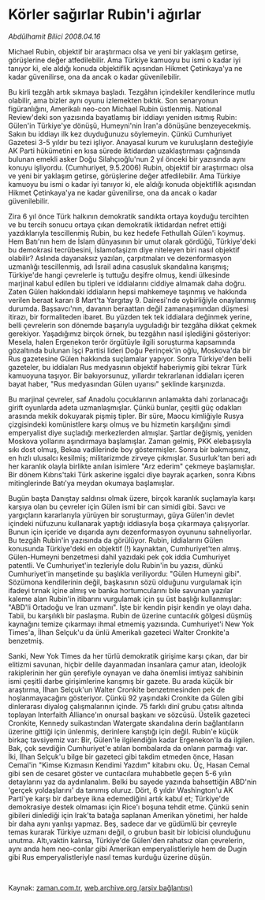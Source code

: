 # Körler sağırlar Rubin'i ağırlar

*Abdülhamit Bilici 2008.04.16*

<tr><td class="metin" colspan="2" style="padding-top: 20px; padding-left: 5px; padding-right: 10px;">Michael Rubin, objektif bir araştırmacı olsa ve yeni bir yaklaşım getirse, görüşlerine değer atfedilebilir. Ama Türkiye kamuoyu bu ismi o kadar iyi tanıyor ki, ele aldığı konuda objektiflik açısından Hikmet Çetinkaya'ya ne kadar güvenilirse, ona da ancak o kadar güvenilebilir.</td></tr><tr><td class="metin" colspan="2" style="padding-top: 20px; padding-left: 5px; padding-right: 10px;"><p>Bu kirli tezgâh artık sıkmaya başladı. Tezgâhın içindekiler kendilerince mutlu olabilir, ama bizler aynı oyunu izlemekten bıktık. Son senaryonun figüranlığını, Amerikalı neo-con Michael Rubin üstlenmiş. National Review'deki son yazısında bayatlamış bir iddiayı yeniden ısıtmış Rubin: Gülen'in Türkiye'ye dönüşü, Humeyni'nin İran'a dönüşüne benzeyecekmiş. Sakın bu iddiayı ilk kez duyduğunuzu söylemeyin. Çünkü Cumhuriyet Gazetesi 3-5 yıldır bu tezi işliyor. Anayasal kurum ve kuruluşların desteğiyle AK Parti hükümetini en kısa sürede iktidardan uzaklaştırması çağrısında bulunan emekli asker Doğu Silahçıoğlu'nun 2 yıl önceki bir yazısında aynı konuyu işliyordu. (Cumhuriyet, 9.5.2006)
Rubin, objektif bir araştırmacı olsa ve yeni bir yaklaşım getirse, görüşlerine değer atfedilebilir. Ama Türkiye kamuoyu bu ismi o kadar iyi tanıyor ki, ele aldığı konuda objektiflik açısından Hikmet Çetinkaya'ya ne kadar güvenilirse, ona da ancak o kadar güvenilebilir.
<p>
Zira 6 yıl önce Türk halkının demokratik sandıkta ortaya koyduğu tercihten ve bu tercih sonucu ortaya çıkan demokratik iktidardan nefret ettiği yazdıklarıyla tescillenmiş Rubin, bu kez hedefe Fethullah Gülen'i koymuş. Hem Batı'nın hem de İslam dünyasının bir umut olarak gördüğü, Türkiye'deki bu demokrasi tecrübesini, İslamofaşizm diye niteleyen biri nasıl objektif olabilir?
Aslında dayanaksız yazıları, çarpıtmaları ve dezenformasyon uzmanlığı tescillenmiş, adı İsrail adına casusluk skandalına karışmış; Türkiye'de hangi çevrelerle iş tuttuğu deşifre olmuş, kendi ülkesinde marjinal kabul edilen bu tipleri ve iddialarını ciddiye almamak daha doğru. Zaten Gülen hakkındaki iddiaların hepsi mahkemeye taşınmış ve hakkında verilen beraat kararı 8 Mart'ta Yargıtay 9. Dairesi'nde oybirliğiyle onaylanmış durumda. Başsavcı'nın, davanın beraattan değil zamanaşımından düşmesi itirazı, bir formaliteden ibaret. Bu yüzden tek tek iddialara değinmek yerine, belli çevrelerin son dönemde başarıyla uyguladığı bir tezgâha dikkat çekmek gerekiyor. 
Yaşadığımız birçok örnek, bu tezgâhın nasıl işlediğini gösteriyor: Mesela, halen Ergenekon terör örgütüyle ilgili soruşturma kapsamında gözaltında bulunan İşçi Partisi lideri Doğu Perinçek'in oğlu, Moskova'da bir Rus gazetesine Gülen hakkında suçlamalar yapıyor. Sonra Türkiye'den belli gazeteler, bu iddiaları Rus medyasının objektif haberiymiş gibi tekrar Türk kamuoyuna taşıyor. Bir bakıyorsunuz, yıllardır tekrarlanan iddiaları içeren bayat haber, "Rus medyasından Gülen uyarısı" şeklinde karşınızda.
<p>
Bu marjinal çevreler, saf Anadolu çocuklarının anlamakta dahi zorlanacağı girift oyunlarda adeta uzmanlaşmışlar. Çünkü bunlar, çeşitli güç odakları arasında mekik dokuyarak pişmiş tipler. Bir süre, Maocu kimliğiyle Rusya çizgisindeki komünistlere karşı olmuş ve bu hizmetin karşılığını şimdi emperyalist diye suçladığı merkezlerden almışlar. Şartlar değişmiş, yeniden Moskova yollarını aşındırmaya başlamışlar. Zaman gelmiş, PKK elebaşısıyla sıkı dost olmuş, Bekaa vadilerinde boy göstermişler. Sonra bir bakmışsınız, en hızlı ulusalcı kesilmiş; militarizmde zirveye çıkmışlar. Susurluk'tan beri adı her karanlık olayla birlikte anılan isimlere "Arz ederim" çekmeye başlamışlar. Bir dönem Kıbrıs'taki Türk askerine işgalci diye bayrak açarken, sonra Kıbrıs mitinglerinde Batı'ya meydan okumaya başlamışlar. 
<p>
Bugün başta Danıştay saldırısı olmak üzere, birçok karanlık suçlamayla karşı karşıya olan bu çevreler için Gülen ismi bir can simidi gibi. Savcı ve yargıçların kararlarıyla yürüyen bir soruşturmayı, güya Gülen'in devlet içindeki nüfuzunu kullanarak yaptığı iddiasıyla boşa çıkarmaya çalışıyorlar. Bunun için içeride ve dışarıda aynı dezenformasyon oyununu sahneliyorlar.
Bu tezgâh Rubin'in yazısında da görülüyor. Rubin, iddialarını Gülen konusunda Türkiye'deki en objektif (!) kaynaktan, Cumhuriyet'ten almış. Gülen-Humeyni benzetmesi dahil yazıdaki pek çok iddia Cumhuriyet patentli. Ve Cumhuriyet'in tezleriyle dolu Rubin'in bu yazısı, dünkü Cumhuriyet'in manşetinde şu başlıkla veriliyordu: "Gülen Humeyni gibi". Sözümona kendilerinin değil, başkasının sözü olduğunu vurgulamak için ifadeyi tırnak içine almış ve banka hortumcularını bile savunan yazılar  kaleme alan Rubin'in itibarını vurgulamak için şu üst başlığı kullanmışlar: "ABD'li Ortadoğu ve İran uzmanı". İşte bir kendin pişir kendin ye olayı daha. Tabii, bu karşılıklı bir paslaşma. Rubin de üzerine cuntacılık gölgesi düşmüş kaynağını temize çıkarmayı ihmal etmemiş yazısında. Cumhuriyet'i New Yok Times'a, İlhan Selçuk'u da ünlü Amerikalı gazeteci Walter Cronkite'a benzetmiş. 
<p>
Sanki, New Yok Times da her türlü demokratik girişime karşı çıkan, dar bir elitizmi savunan, hiçbir delile dayanmadan insanlara çamur atan, ideolojik rakiplerinin her gün şerefiyle oynayan ve daha önemlisi imtiyaz sahibinin ismi çeşitli darbe girişimlerine karışmış bir gazete. Bu arada küçük bir araştırma, İlhan Selçuk'un Walter Cronkite benzetmesinden pek de hoşlanmayacağını gösteriyor. Çünkü 92 yaşındaki Cronkite da Gülen gibi dinlerarası diyalog çalışmalarının içinde. 75 farklı dinî grubu çatısı altında toplayan Interfaith Alliance'ın onursal başkanı ve sözcüsü. Üstelik gazeteci Cronkite, Kennedy suikastından Watergate skandalına derin bağlantıların üzerine gittiği için ünlenmiş, derinlere karıştığı için değil. Rubin'e küçük birkaç tavsiyemiz var: Bir, Gülen'le ilgilendiğin kadar Ergenekon'la da ilgilen. Bak, çok sevdiğin Cumhuriyet'e atılan bombalarda da onların parmağı var. İki, İlhan Selçuk'u bilge bir gazeteci gibi takdim etmeden önce, Hasan Cemal'in "Kimse Kızmasın Kendimi Yazdım" kitabını oku. Üç, Hasan Cemal gibi sen de cesaret göster ve cuntacılara muhabbetle geçen 5-6 yılın detaylarını yaz da aydınlanalım. Belki bu sayede yazında bahsettiğin ABD'nin 'gerçek yoldaşlarını' da tanımış oluruz. Dört, 6 yıldır Washington'u AK Parti'ye karşı bir darbeye ikna edemediğini artık kabul et; Türkiye'de demokrasiye destek olmaması için Rice'ı boşuna tehdit etme. Çünkü senin gibileri dinlediği için Irak'ta batağa saplanan Amerikan yönetimi, her halde bir daha aynı yanlışı yapmaz. Beş, sadece dar ve güdümlü bir çevreyle temas kurarak Türkiye uzmanı değil, o grubun basit bir lobicisi olunduğunu unutma. Altı,vaktin kalırsa, Türkiye'de Gülen'den rahatsız olan çevrelerin, aynı anda hem neo-conlar gibi Amerikan emperyalistleriyle hem de Dugin gibi Rus emperyalistleriyle nasıl temas kurduğu üzerine düşün. 
<p><br/></p></p></p></p></p></p></td></tr>

Kaynak: [zaman.com.tr](http://zaman.com.tr/yazar.do?yazino=677619), [web.archive.org (arşiv bağlantısı)](http://web.archive.org/web/20080804122323/http://www.zaman.com.tr:80/yazar.do?yazino=677619)
